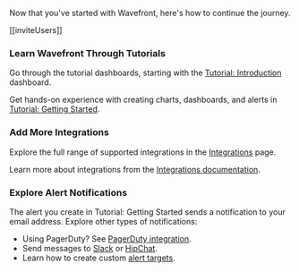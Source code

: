<div class="container-fluid">
<div class="row">
<p class="lead">Now that you've started with Wavefront, here's how to continue the journey.</p>
</div>

[[inviteUsers]]

### Learn Wavefront Through Tutorials

Go through the tutorial dashboards, starting with the [Tutorial: Introduction](/dashboard/tutorial-intro) dashboard.

Get hands-on experience with creating charts, dashboards, and alerts in [Tutorial: Getting Started](https://docs.wavefront.com/tutorial_getting_started.html).

### Add More Integrations

Explore the full range of supported integrations in the [Integrations](/integrations) page.

Learn more about integrations from the [Integrations documentation](https://docs.wavefront.com/integrations.html).

### Explore Alert Notifications

The alert you create in Tutorial: Getting Started sends a notification to your email address. Explore other types of notifications:

- Using PagerDuty? See [PagerDuty integration](/integration/pagerduty).
- Send messages to [Slack](/integration/slack) or [HipChat](/integration/hipchat).
- Learn how to create custom [alert targets](https://docs.wavefront.com/webhooks_alert_notification.html).
</div>
